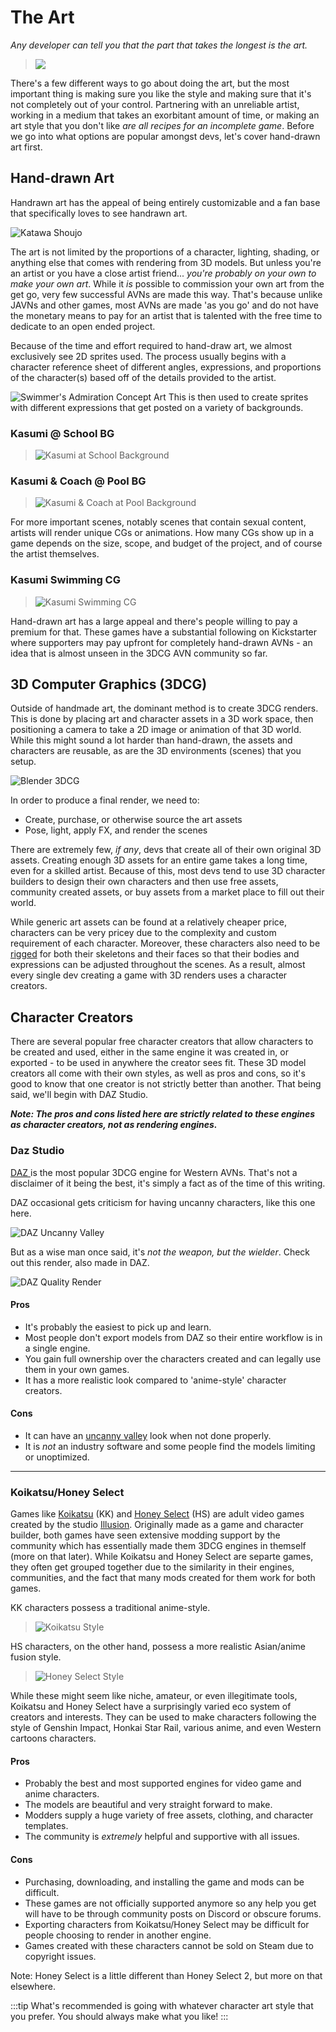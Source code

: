 # The Art

_Any developer can tell you that the part that takes the longest is the art._

> ![](images/long-render-time.png)

There's a few different ways to go about doing the art, but the most important thing is making sure you like the style and making sure that it's not completely out of your control. Partnering with an unreliable artist, working in a medium that takes an exorbitant amount of time, or making an art style that you don't like _are all recipes for an incomplete game_. Before we go into what options are popular amongst devs, let's cover hand-drawn art first.

## Hand-drawn Art

Handrawn art has the appeal of being entirely customizable and a fan base that specifically loves to see handrawn art.

![Katawa Shoujo](images/katawa-shoujo.png)

The art is not limited by the proportions of a character, lighting, shading, or anything else that comes with rendering from 3D models. But unless you're an artist or you have a close artist friend... _you're probably on your own to make your own art_. While it _is_ possible to commission your own art from the get go, very few successful AVNs are made this way. That's because unlike JAVNs and other games, most AVNs are made 'as you go' and do not have the monetary means to pay for an artist that is talented with the free time to dedicate to an open ended project.

Because of the time and effort required to hand-draw art, we almost exclusively see 2D sprites used. The process usually begins with a character reference sheet of different angles, expressions, and proportions of the character(s) based off of the details provided to the artist.

![Swimmer's Admiration Concept Art](images/swimmers-admiration-concept.png)
This is then used to create sprites with different expressions that get posted on a variety of backgrounds.

### Kasumi @ School BG

> ![Kasumi at School Background](images/kasumi-school-bg.png)

### Kasumi & Coach @ Pool BG

> ![Kasumi & Coach at Pool Background](images/kasumi-pool-bg.png)

For more important scenes, notably scenes that contain sexual content, artists will render unique CGs or animations. How many CGs show up in a game depends on the size, scope, and budget of the project, and of course the artist themselves.

### Kasumi Swimming CG

> ![Kasumi Swimming CG](images/kasumi-cg.png)

Hand-drawn art has a large appeal and there's people willing to pay a premium for that. These games have a substantial following on Kickstarter where supporters may pay upfront for completely hand-drawn AVNs - an idea that is almost unseen in the 3DCG AVN community so far.

## 3D Computer Graphics (3DCG)

Outside of handmade art, the dominant method is to create 3DCG renders. This is done by placing art and character assets in a 3D work space, then positioning a camera to take a 2D image or animation of that 3D world. While this might sound a lot harder than hand-drawn, the assets and characters are reusable, as are the 3D environments (scenes) that you setup.

![Blender 3DCG](images/3DCG-blender.png)

In order to produce a final render, we need to:

- Create, purchase, or otherwise source the art assets
- Pose, light, apply FX, and render the scenes

There are extremely few, _if any_, devs that create all of their own original 3D assets. Creating enough 3D assets for an entire game takes a long time, even for a skilled artist. Because of this, most devs tend to use 3D character builders to design their own characters and then use free assets, community created assets, or buy assets from a market place to fill out their world.

While generic art assets can be found at a relatively cheaper price, characters can be very pricey due to the complexity and custom requirement of each character. Moreover, these characters also need to be [rigged](https://www.youtube.com/watch?v=c1iv0dbtMJ4) for both their skeletons and their faces so that their bodies and expressions can be adjusted throughout the scenes. As a result, almost every single dev creating a game with 3D renders uses a character creators.

## Character Creators

There are several popular free character creators that allow characters to be created and used, either in the same engine it was created in, or exported - to be used in anywhere the creator sees fit. These 3D model creators all come with their own styles, as well as pros and cons, so it's good to know that one creator is not strictly better than another. That being said, we'll begin with DAZ Studio.

**_Note: The pros and cons listed here are strictly related to these engines as character creators, not as rendering engines._**

### Daz Studio

[DAZ ](https://www.daz3d.com/technology/)is the most popular 3DCG engine for Western AVNs. That's not a disclaimer of it being the best, it's simply a fact as of the time of this writing.

DAZ occasional gets criticism for having uncanny characters, like this one here.

![DAZ Uncanny Valley](images/daz-uncanny.png)

But as a wise man once said, it's _not the weapon, but the wielder_. Check out this render, also made in DAZ.

![DAZ Quality Render](images/daz-quality-render.png)

#### Pros

- It's probably the easiest to pick up and learn.
- Most people don't export models from DAZ so their entire workflow is in a single engine.
- You gain full ownership over the characters created and can legally use them in your own games.
- It has a more realistic look compared to 'anime-style' character creators.

#### Cons

- It can have an [uncanny valley](https://en.wikipedia.org/wiki/Uncanny_valley) look when not done properly.
- It is _not_ an industry software and some people find the models limiting or unoptimized.

---

### Koikatsu/Honey Select

Games like [Koikatsu](https://wiki.anime-sharing.com/hgames/index.php?title=Koikatu) (KK) and [Honey Select](https://wiki.anime-sharing.com/hgames/index.php?title=Honey_Select) (HS) are adult video games created by the studio [Illusion](<https://en.wikipedia.org/wiki/Illusion_(company)>). Originally made as a game and character builder, both games have seen extensive modding support by the community which has essentially made them 3DCG engines in themself (more on that later). While Koikatsu and Honey Select are separte games, they often get grouped together due to the similarity in their engines, communities, and the fact that many mods created for them work for both games.

KK characters possess a traditional anime-style.

> ![Koikatsu Style](images/koikatsu-style.png)

HS characters, on the other hand, possess a more realistic Asian/anime fusion style.

> ![Honey Select Style](images/honey-select-style.png)

While these might seem like niche, amateur, or even illegitimate tools, Koikatsu and Honey Select have a surprisingly varied eco system of creators and interests. They can be used to make characters following the style of Genshin Impact, Honkai Star Rail, various anime, and even Western cartoons characters.

#### Pros

- Probably the best and most supported engines for video game and anime characters.
- The models are beautiful and very straight forward to make.
- Modders supply a huge variety of free assets, clothing, and character templates.
- The community is _extremely_ helpful and supportive with all issues.

#### Cons

- Purchasing, downloading, and installing the game and mods can be difficult.
- These games are not officially supported anymore so any help you get will have to be through community posts on Discord or obscure forums.
- Exporting characters from Koikatsu/Honey Select may be difficult for people choosing to render in another engine.
- Games created with these characters cannot be sold on Steam due to copyright issues.

Note: Honey Select is a little different than Honey Select 2, but more on that elsewhere.

:::tip
What's recommended is going with whatever character art style that you prefer. You should always make what you like!
:::

